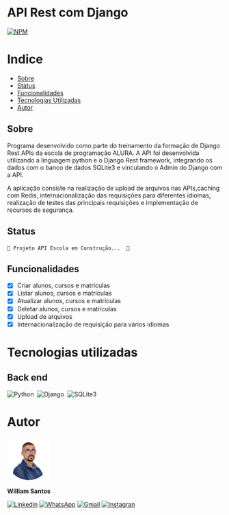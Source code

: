 
# API Rest com Django
[![NPM](https://img.shields.io/npm/l/react)](https://github.com/willsantos86/Prj_API_escola/blob/main/LICENSE) 

# Indice
- [Sobre](#Sobre)
- [Status](#Status)
- [Funcionalidades](#Funcionalidades)
- [Tecnologias Utilizadas](#Tecnologias-Utilizadas)
- [Autor](#Autor)

## Sobre

Programa desenvolvido como parte do treinamento da formação de Django Rest APIs da escola de programação ALURA.
A API foi desenvolvida utilizando a linguagem python e o Django Rest framework, integrando os dados com o banco de dados SQLite3 e vinculando o Admin do Django com a API.

A aplicação consiste na realização de upload de arquivos nas APIs,caching com Redis, internacionalização das requisições para diferentes idiomas, realização de testes das principais requisições e implementação de recursos de segurança. 

## Status
	🚧 Projeto API Escola em Construção...  🚧
 
## Funcionalidades

- [x] Criar alunos, cursos e matrículas
- [x] Listar alunos, cursos e matrículas
- [x] Atualizar alunos, cursos e matrículas
- [x] Deletar alunos, cursos e matrículas
- [x] Upload de arquivos
- [x] Internacionalização de requisição para vários idiomas

# Tecnologias utilizadas
## Back end
 ![Python](https://img.shields.io/badge/Python-3776AB?style=for-the-badge&logo=python&logoColor=white)&nbsp;
 ![Django](https://img.shields.io/badge/Django-092E20?style=for-the-badge&logo=django&logoColor=white)&nbsp;
 ![SQLite3](https://img.shields.io/badge/SQLite-07405E?style=for-the-badge&logo=sqlite&logoColor=white)


# Autor

  <img src="https://github.com/willsantos86/Gerenciador_de_Tarefas/blob/main/assets/Design%20sem%20nome%20(4).png" width="100" height="100">
  
  **William Santos**

[![Linkedin](https://img.shields.io/badge/LinkedIn-0077B5?style=for-the-badge&logo=linkedin&logoColor=white)](https://www.linkedin.com/in/willsantos86)
[![WhatsApp](https://img.shields.io/badge/WhatsApp-25D366?style=for-the-badge&logo=whatsapp&logoColor=white)](https://wa.me/5571996279764)
[![Gmail](https://img.shields.io/badge/Gmail-D14836?style=for-the-badge&logo=gmail&logoColor=white)](mailto:williamsantos.tech@gmail.com)
[![Instagran](https://img.shields.io/badge/Instagram-E4405F?style=for-the-badge&logo=instagram&logoColor=white)](https://www.instagram.com/willsantos_86)
